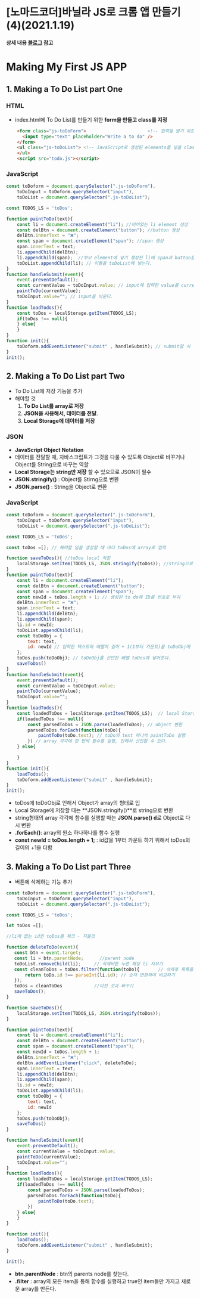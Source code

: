 # [노마드코더]바닐라 JS로 크롬 앱 만들기 (4)(2021.1.19)



**상세 내용 [블로그](https://greedysiru.tistory.com/123) 참고**



# Making My First JS APP

## 1. Making a To Do List part One

### HTML

* index.html에 To Do List를 만들기 위한 **form을 만들고  class를 지정**

```HTML
    <form class="js-toDoForm">                       <!-- 입력을 받기 위한 form -->
      <input type="text" placeholder="Write a to do" />
    </form>
    <ul class="js-toDoList"> <!-- JavaScript로 생성된 elements를 넣을 class -->
    </ul>
    <script src="todo.js"></script>
```



### JavaScript

```JavaScript
const toDoform = document.querySelector(".js-toDoForm"),
    toDoInput = toDoform.querySelector("input"),
    toDoList = document.querySelector(".js-toDoList");

const TODOS_LS = 'toDos';

function paintToDo(text){
    const li = document.createElement("li"); //비어있는 li element 생성
    const delBtn = document.createElement("button"); //button 생성
    delBtn.innerText = "❌";
    const span = document.createElement("span"); //span 생성
    span.innerText = text;
    li.appendChild(delBtn);
    li.appendChild(span);  //부모 element에 넣기 생성된 li에 span과 button을 넣는다.
    toDoList.appendChild(li); // 이들을 toDoList에 넣는다.
}
function handleSubmit(event){
    event.preventDefault();
    const currentValue = toDoInput.value; // input에 입력한 value를 currentValue로 선언
    paintToDo(currentValue);
    toDoInput.value=""; // input을 비운다.
}
function loadTodos(){
    const toDos = localStorage.getItem(TODOS_LS);
    if(toDos !== null){
    } else{
    }
}
function init(){
    toDoform.addEventListener("submit" , handleSubmit); // submit할 시 함수 호출
}
init();
```





## 2. Making a To Do List part Two

* To Do List에 저장 기능을 추가
* 해야할 것
  1. **To Do List를 array로 저장**
  2. **JSON을 사용해서, 데이터를 전달**.
  3. **Local Storage에 데이터를 저장**



### JSON

* **JavaScript Object Notation**
* 데이터를 전달할 때, 자바스크립트가 그것을 다룰 수 있도록 Object로 바꾸거나 Object를 String으로 바꾸는 역할
* **Local Storage는 string만 저장** 할 수 있으므로 JSON이 필수
* **JSON.stringify()** : Object를 Stirng으로 변환
* **JSON.parse()** : String을 Object로 변환



### JavaScript

```JavaScript
const toDoform = document.querySelector(".js-toDoForm"),
    toDoInput = toDoform.querySelector("input"),
    toDoList = document.querySelector(".js-toDoList");

const TODOS_LS = 'toDos';

const toDos =[]; // 해야할 일을 생성할 때 마다 toDos에 array로 입력

function saveToDos(){ //toDos local 저장
    localStorage.setItem(TODOS_LS, JSON.stringify(toDos)); //string으로 바꿔주기
}
function paintToDo(text){
    const li = document.createElement("li"); 
    const delBtn = document.createElement("button"); 
    const span = document.createElement("span");
    const newId = toDos.length + 1; // 생성된 to do에 ID를 번호로 부여
    delBtn.innerText = "❌";   
    span.innerText = text;
    li.appendChild(delBtn);
    li.appendChild(span); 
    li.id = newId;
    toDoList.appendChild(li);
    const toDoObj = {
        text: text,           
        id: newId // 입력한 텍스트와 배열의 길이 + 1(1부터 카운트)을 toDoObj에 넣는다.
    };
    toDos.push(toDoObj); // toDoObj를 선언한 배열 toDos에 넣어준다.
    saveToDos()
}
function handleSubmit(event){
    event.preventDefault();
    const currentValue = toDoInput.value;
    paintToDo(currentValue);
    toDoInput.value="";
}
function loadTodos(){
    const loadedToDos = localStorage.getItem(TODOS_LS);  // local Storage 저장
    if(loadedToDos !== null){
        const parsedToDos = JSON.parse(loadedToDos); // object 변환
        parsedToDos.forEach(function(toDo){
            paintToDo(toDo.text); // toDo의 text 하나씩 paintToDo 실행
        }) // array 각각에 한 번씩 함수를 실행, 안에서 선언할 수 있다.
    } else{

    }
}
function init(){
    loadTodos();
    toDoform.addEventListener("submit" , handleSubmit);
}
init();
```

* toDos에 toDoObj로 인해서 Object가 array의 형태로 입
* Local Storage에 저장할 때는 **JSON.stringify()**로 string으로 변환
* string형태의 array 각각에 함수를 실행할 때는 **JSON.parse() d**로 Object로 다시 변환
* **.forEach()**: array의 원소 하나하나를 함수 실행
* **const newId = toDos.length + 1;** : id값을 1부터 카운트 하기 위해서 toDos의 길이의 +1을 더함



## 3. Making a To Do List part Three

* 버튼에 삭제하는 기능 추가

```JavaScript
const toDoform = document.querySelector(".js-toDoForm"),
    toDoInput = toDoform.querySelector("input"),
    toDoList = document.querySelector(".js-toDoList");

const TODOS_LS = 'toDos';

let toDos =[]; 

//li에 없는 id인 toDos를 체크 - 지울것

function deleteToDo(event){
   const btn = event.target;
   const li = btn.parentNode;      //parent node
   toDoList.removeChild(li);     // 삭제버튼 누른 해당 li 지우기
   const cleanToDos = toDos.filter(function(toDo){       // 삭제후 목록을 cleanToDos 변수에 넣기
       return toDo.id !== parseInt(li.id); // 숫자 변환하여 비교하기
   });
   toDos = cleanToDos            //이전 것과 바꾸기
   saveToDos();
}

function saveToDos(){ 
    localStorage.setItem(TODOS_LS, JSON.stringify(toDos)); 
}

function paintToDo(text){
    const li = document.createElement("li"); 
    const delBtn = document.createElement("button"); 
    const span = document.createElement("span"); 
    const newId = toDos.length + 1; 
    delBtn.innerText = "❌";
    delBtn.addEventListener("click", deleteToDo);   
    span.innerText = text;
    li.appendChild(delBtn);
    li.appendChild(span); 
    li.id = newId;
    toDoList.appendChild(li);
    const toDoObj = {
        text: text,           
        id: newId
    };
    toDos.push(toDoObj); 
    saveToDos()
}

function handleSubmit(event){
    event.preventDefault();
    const currentValue = toDoInput.value;
    paintToDo(currentValue);
    toDoInput.value="";
}
function loadTodos(){
    const loadedToDos = localStorage.getItem(TODOS_LS); 
    if(loadedToDos !== null){
        const parsedToDos = JSON.parse(loadedToDos); 
        parsedToDos.forEach(function(toDo){
            paintToDo(toDo.text); 
        }) 
    } else{
    }
}

function init(){
    loadTodos();
    toDoform.addEventListener("submit" , handleSubmit);
}

init();
```

* **btn.parentNode** : btn의 parents node를 찾는다.
* **.filter** : array의 모든 item을 통해 함수를 실행하고 true인 item들만 가지고 새로운 array를 만든다. 

